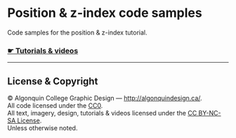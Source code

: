 # Position & z-index code samples

Code samples for the position & z-index tutorial.

### [☛ Tutorials & videos](http://learn-the-web.algonquindesign.ca/topics/position-zindex/)

---

## License & Copyright

© Algonquin College Graphic Design — <http://algonquindesign.ca/>.<br>
All code licensed under the [CC0](https://creativecommons.org/publicdomain/zero/1.0/).<br>
All text, imagery, design, tutorials & videos licensed under the [CC BY-NC-SA License](http://creativecommons.org/licenses/by-nc-sa/4.0/).<br>
Unless otherwise noted.
